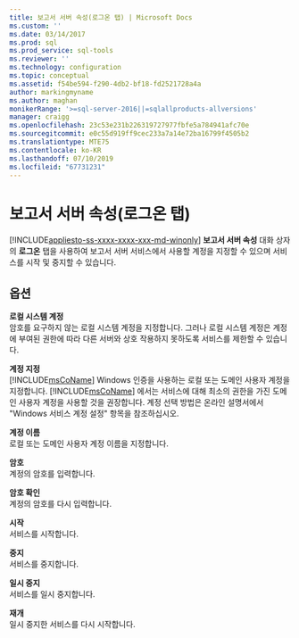 ```yaml
---
title: 보고서 서버 속성(로그온 탭) | Microsoft Docs
ms.custom: ''
ms.date: 03/14/2017
ms.prod: sql
ms.prod_service: sql-tools
ms.reviewer: ''
ms.technology: configuration
ms.topic: conceptual
ms.assetid: f54be594-f290-4db2-bf18-fd2521728a4a
author: markingmyname
ms.author: maghan
monikerRange: '>=sql-server-2016||=sqlallproducts-allversions'
manager: craigg
ms.openlocfilehash: 23c53e231b226319727977fbfe5a784941afc70e
ms.sourcegitcommit: e0c55d919ff9cec233a7a14e72ba16799f4505b2
ms.translationtype: MTE75
ms.contentlocale: ko-KR
ms.lasthandoff: 07/10/2019
ms.locfileid: "67731231"
---
```

# <a name="report-server-properties-log-on-tab"></a>보고서 서버 속성(로그온 탭)
[!INCLUDE[appliesto-ss-xxxx-xxxx-xxx-md-winonly](../../includes/appliesto-ss-xxxx-xxxx-xxx-md-winonly.md)]
  **보고서 서버 속성** 대화 상자의 **로그온** 탭을 사용하여 보고서 서버 서비스에서 사용할 계정을 지정할 수 있으며 서비스를 시작 및 중지할 수 있습니다.  
  
## <a name="options"></a>옵션  
 **로컬 시스템 계정**  
 암호를 요구하지 않는 로컬 시스템 계정을 지정합니다. 그러나 로컬 시스템 계정은 계정에 부여된 권한에 따라 다른 서버와 상호 작용하지 못하도록 서비스를 제한할 수 있습니다.  
  
 **계정 지정**  
 [!INCLUDE[msCoName](../../includes/msconame-md.md)] Windows 인증을 사용하는 로컬 또는 도메인 사용자 계정을 지정합니다. [!INCLUDE[msCoName](../../includes/msconame-md.md)] 에서는 서비스에 대해 최소의 권한을 가진 도메인 사용자 계정을 사용할 것을 권장합니다. 계정 선택 방법은 온라인 설명서에서 "Windows 서비스 계정 설정" 항목을 참조하십시오.  
  
 **계정 이름**  
 로컬 또는 도메인 사용자 계정 이름을 지정합니다.  
  
 **암호**  
 계정의 암호를 입력합니다.  
  
 **암호 확인**  
 계정의 암호를 다시 입력합니다.  
  
 **시작**  
 서비스를 시작합니다.  
  
 **중지**  
 서비스를 중지합니다.  
  
 **일시 중지**  
 서비스를 일시 중지합니다.  
  
 **재개**  
 일시 중지한 서비스를 다시 시작합니다.  
  
  
